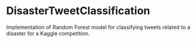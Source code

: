 # DisasterTweetClassification
Implementation of Random Forest model for classifying tweets related to a disaster for a Kaggle competition.
